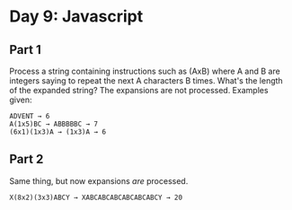 # Day 9: Javascript

## Part 1

Process a string containing instructions such as (AxB) where A and B
are integers saying to repeat the next A characters B times. What's
the length of the expanded string? The expansions are not processed.
Examples given:

```
ADVENT → 6
A(1x5)BC → ABBBBBC → 7
(6x1)(1x3)A → (1x3)A → 6
```

## Part 2

Same thing, but now expansions *are* processed.

```
X(8x2)(3x3)ABCY → XABCABCABCABCABCABCY → 20
```
